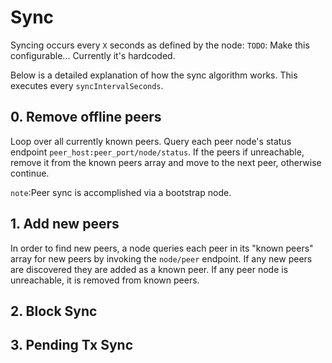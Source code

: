 # Sync
Syncing occurs every `X` seconds as defined by the node: `TODO`: Make this configurable... Currently it's hardcoded.

Below is a detailed explanation of how the sync algorithm works. This executes every `syncIntervalSeconds`.
## 0. Remove offline peers
Loop over all currently known peers. Query each peer node's status endpoint `peer_host:peer_port/node/status`. If the peers if unreachable, remove it from the known peers array and move to the next peer, otherwise continue. 

`note`:Peer sync is accomplished via a bootstrap node.

## 1. Add new peers
In order to find new peers, a node queries each peer in its "known peers" array for new peers by invoking the `node/peer` endpoint. If any new peers are discovered they are added as a known peer. If any peer node is unreachable, it is removed from known peers.

## 2. Block Sync

## 3. Pending Tx Sync